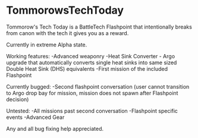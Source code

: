 # TommorowsTechToday

Tommorow's Tech Today is a BattleTech Flashpoint that intentionally breaks from canon with the tech it gives you as a reward.

Currently in extreme Alpha state.

Working features:
-Advanced weaponry
-Heat Sink Converter - Argo upgrade that automatically converts single heat sinks into same sized Double Heat Sink (DHS) equivalents
-First mission of the included Flashpoint

Currently bugged:
-Second flashpoint conversation (user cannot transition to Argo drop bay for mission, mission does not spawn after Flashpoint decision)

Untested:
-All missions past second conversation
-Flashpoint specific events
-Advanced Gear

Any and all bug fixing help appreciated.
